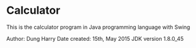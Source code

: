 # Calculator
This is the calculator program in Java programming language with Swing

Author: Dung Harry
Date created: 15th, May 2015
JDK version 1.8.0_45
